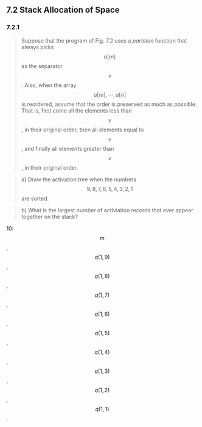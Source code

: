 ## 7.2 Stack Allocation of Space

### 7.2.1

> Suppose that the program of Fig. 7.2 uses a _partition_ function that always picks $$a[m]$$ as the separator $$v$$. Also, when the array $$a[m], \cdots, a[n]$$ is reordered, assume that the order is preserved as much as possible. That is, first come all the elements less than $$v$$, in their original order, then all elements equal to $$v$$, and finally all elements greater than $$v$$, in their original order.

> a) Draw the activation tree when the numbers $$9,8,7,6,5,4,3,2,1$$ are sorted.

> b) What is the largest number of activiation records that ever appear together on the stack?

10: $$m$$, $$q(1, 9)$$, $$q(1, 8)$$, $$q(1, 7)$$, $$q(1, 6)$$, $$q(1, 5)$$, $$q(1, 4)$$, $$q(1, 3)$$, $$q(1, 2)$$, $$q(1, 1)$$.


